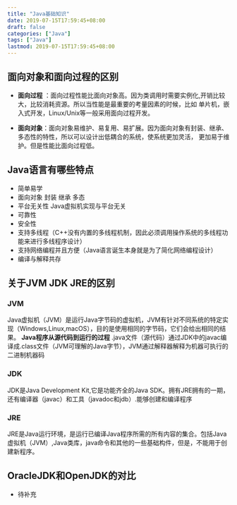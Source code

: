 ```yaml
---
title: "Java基础知识"
date: 2019-07-15T17:59:45+08:00
draft: false
categories: ["Java"]
tags: ["Java"]
lastmod: 2019-07-15T17:59:45+08:00
---
```


## 面向对象和面向过程的区别

* **面向过程** ：面向过程性能比面向对象高。因为类调用时需要实例化,开销比较大，比较消耗资源。所以当性能是最重要的考量因素的时候，比如
单片机，嵌入式开发，Linux/Unix等一般采用面向过程开发。

* **面向对象**：面向对象易维护、易复用、易扩展。因为面向对象有封装、继承、多态性的特性，所以可以设计出低耦合的系统，使系统更加灵活，
更加易于维护。但是性能比面向过程低。

## Java语言有哪些特点

* 简单易学
* 面向对象 封装 继承 多态
* 平台无关性 Java虚拟机实现与平台无关
* 可靠性
* 安全性
* 支持多线程（C++没有内置的多线程机制，因此必须调用操作系统的多线程功能来进行多线程序设计）
* 支持网络编程并且方便（Java语言诞生本身就是为了简化网络编程设计）
* 编译与解释共存

## 关于JVM JDK JRE的区别
### JVM

Java虚拟机（JVM）是运行Java字节码的虚拟机，JVM有针对不同系统的特定实现（Windows,Linux,macOS），目的是使用相同的字节码，它们会给出相同的结果。
**Java程序从源代码到运行的过程** .java文件（源代码）通过JDK中的javac编译成.class文件（JVM可理解的Java字节），JVM通过解释器解释为机器可执行的二进制机器码

### JDK
JDK是Java Development Kit,它是功能齐全的Java SDK。拥有JRE拥有的一期，还有编译器（javac）和工具（javadoc和jdb）.能够创建和编译程序

### JRE
JRE是Java运行环境，是运行已编译Java程序所需的所有内容的集合。包括Java虚拟机（JVM）,Java类库，java命令和其他的一些基础构件，但是，不能用于创建新程序。

## OracleJDK和OpenJDK的对比

* 待补充